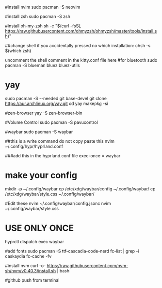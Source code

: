 #install nvim
sudo pacman -S neovim

#install zsh
sudo pacman -S zsh

#install oh-my-zsh
sh -c "$(curl -fsSL https://raw.githubusercontent.com/ohmyzsh/ohmyzsh/master/tools/install.sh)"

##change shell if you accidentally pressed no which installation:
chsh -s $(which zsh)

uncomment the shell comment in the kitty.conf file here
#for bluetooth
sudo pacman -S blueman bluez bluez-utils

# yay
sudo pacman -S --needed git base-devel
git clone https://aur.archlinux.org/yay.git
cd yay
makepkg -si

#zen-browser
yay -S zen-browser-bin

#Volume Control
sudo pacman -S pavucontrol

#waybar
sudo pacman -S waybar

##this is a write command do not copy paste this
nvim ~/.config/hypr/hyprland.conf

###add this in the hyprland.conf file
exec-once = waybar

# make your config
mkdir -p ~/.config/waybar
cp /etc/xdg/waybar/config ~/.config/waybar/
cp /etc/xdg/waybar/style.css ~/.config/waybar/

#Edit these
nvim ~/.config/waybar/config.jsonc
nvim ~/.config/waybar/style.css

# USE ONLY ONCE
hyprctl dispatch exec waybar

#add fonts
sudo pacman -S ttf-cascadia-code-nerd
fc-list | grep -i caskaydia
fc-cache -fv


#install nvm
curl -o- https://raw.githubusercontent.com/nvm-sh/nvm/v0.40.3/install.sh | bash


#github push from terminal

